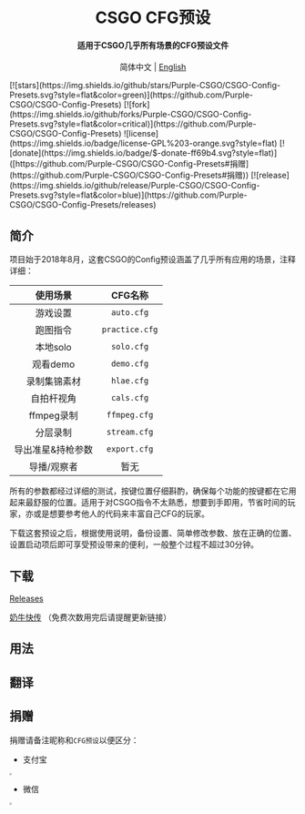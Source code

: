<h1 align="center">CSGO CFG预设</h1>
<h4 align="center">适用于CSGO几乎所有场景的CFG预设文件</h3>

<p align="center">
  简体中文 |
  <a href="https://github.com/Purple-CSGO/CSGO-Config-Presets/blob/En-US/README.md">English</a>
</p>
[![stars](https://img.shields.io/github/stars/Purple-CSGO/CSGO-Config-Presets.svg?style=flat&color=green)](https://github.com/Purple-CSGO/CSGO-Config-Presets) [![fork](https://img.shields.io/github/forks/Purple-CSGO/CSGO-Config-Presets.svg?style=flat&color=critical)](https://github.com/Purple-CSGO/CSGO-Config-Presets) ![license](https://img.shields.io/badge/license-GPL%203-orange.svg?style=flat) [![donate](https://img.shields.io/badge/$-donate-ff69b4.svg?style=flat)]([https://github.com/Purple-CSGO/CSGO-Config-Presets#捐赠](https://github.com/Purple-CSGO/CSGO-Config-Presets#捐赠)) [![release](https://img.shields.io/github/release/Purple-CSGO/CSGO-Config-Presets.svg?style=flat&color=blue)](https://github.com/Purple-CSGO/CSGO-Config-Presets/releases)

## 简介

项目始于2018年8月，这套CSGO的Config预设涵盖了几乎所有应用的场景，注释详细：

|     使用场景      |    CFG名称     |
| :---------------: | :------------: |
|     游戏设置      |   `auto.cfg`   |
|     跑图指令      | `practice.cfg` |
|     本地solo      |   `solo.cfg`   |
|     观看demo      |   `demo.cfg`   |
|   录制集锦素材    |   `hlae.cfg`   |
|    自拍杆视角     |   `cals.cfg`   |
|    ffmpeg录制     |  `ffmpeg.cfg`  |
|     分层录制      |  `stream.cfg`  |
| 导出准星&持枪参数 |  `export.cfg`  |
|    导播/观察者    |      暂无      |

所有的参数都经过详细的测试，按键位置仔细斟酌，确保每个功能的按键都在它用起来最舒服的位置。适用于对CSGO指令不太熟悉，想要到手即用，节省时间的玩家，亦或是想要参考他人的代码来丰富自己CFG的玩家。

下载这套预设之后，根据使用说明，备份设置、简单修改参数、放在正确的位置、设置启动项后即可享受预设带来的便利，一般整个过程不超过30分钟。

## 下载

[Releases](https://github.com/Purple-CSGO/CSGO-Config-Presets/releases)

[奶牛快传](https://c-t.work/s/ee0709ed4bb940) （免费次数用完后请提醒更新链接）

## 用法



## 翻译



## 捐赠

捐赠请备注昵称和`CFG预设`以便区分：

- 支付宝

<img src="https://gitee.com/Purple-CSGO/Purp1e-Image-Hosting/raw/master/1583847105466.jpg" style="zoom:25%;" />

- 微信

<img src="https://gitee.com/Purple-CSGO/Purp1e-Image-Hosting/raw/master/mm_facetoface_collect_qrcode_1580722926875.png" style="zoom:25%;" />